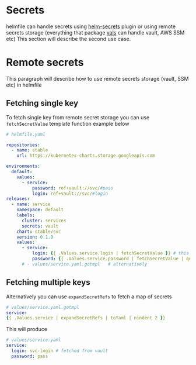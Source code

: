 # Secrets

helmfile can handle secrets using [helm-secrets](https://github.com/jkroepke/helm-secrets) plugin or using remote secrets storage
(everything that package [vals](https://github.com/helmfile/vals) can handle vault, AWS SSM etc)
This section will describe the second use case.

# Remote secrets

This paragraph will describe how to use remote secrets storage (vault, SSM etc) in helmfile

## Fetching single key

To fetch single key from remote secret storage you can use `fetchSecretValue` template function example below

```yaml
# helmfile.yaml

repositories:
  - name: stable
    url: https://kubernetes-charts.storage.googleapis.com

environments:
  default:
    values:
      - service:
          password: ref+vault://svc/#pass
          login: ref+vault://svc/#login
releases:
  - name: service
    namespace: default
    labels:
      cluster: services
      secrets: vault
    chart: stable/svc
    version: 0.1.0
    values:
      - service:
          login: {{ .Values.service.login | fetchSecretValue }} # this will resolve ref+vault://svc/#pass and fetch secret from vault
          password: {{ .Values.service.password | fetchSecretValue | quote }}
      # - values/service.yaml.gotmpl   # alternatively
```
## Fetching multiple keys
Alternatively you can use `expandSecretRefs` to fetch a map of secrets
```yaml
# values/service.yaml.gotmpl
service:
{{ .Values.service | expandSecretRefs | toYaml | nindent 2 }}
```

This will produce
```yaml
# values/service.yaml
service:
  login: svc-login # fetched from vault
  password: pass

```

